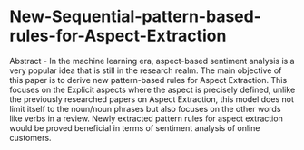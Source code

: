 # New-Sequential-pattern-based-rules-for-Aspect-Extraction
 Abstract - In the machine learning era, aspect-based sentiment analysis is a very popular idea that is still in the research realm. The main objective of this paper is to derive new pattern-based rules for Aspect Extraction. This focuses on the Explicit aspects where the aspect is precisely defined, unlike the previously researched papers on Aspect Extraction, this model does not limit itself to the noun/noun phrases but also focuses on the other words like verbs in a review. Newly extracted pattern rules for aspect extraction would be proved beneficial in terms of sentiment analysis of online customers.  
